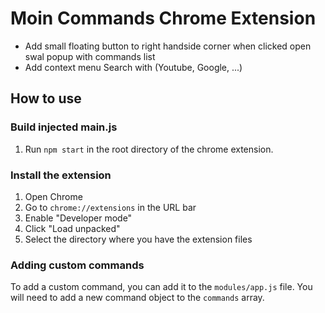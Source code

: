 # Moin Commands Chrome Extension
- Add small floating button to right handside corner when clicked open swal popup with commands list
- Add context menu Search with (Youtube, Google, ...)

## How to use
### Build injected main.js

1. Run `npm start` in the root directory of the chrome extension.


### Install the extension

1. Open Chrome
2. Go to `chrome://extensions` in the URL bar
3. Enable "Developer mode"
4. Click "Load unpacked"
5. Select the directory where you have the extension files


### Adding custom commands

To add a custom command, you can add it to the `modules/app.js` file. You will need to add a new command object to the `commands` array.

